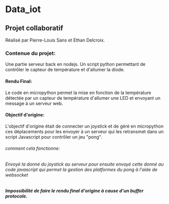 # Data_iot

## Projet collaboratif 
Réalisé par Pierre-Louis Sans et Ethan Delcroix.

### Contenue du projet:
Une partie serveur back en nodejs. Un script python permettant de contrôler le capteur de température et d'allumer la diode.

#### Rendu Final:
Le code en micropython permet la mise en fonction de la température détectée par un capteur de température d'allumer une LED et envoyant un message à un serveur web.

#### Objectif d'origine:
L'objectif d'origine était de connecter un joystick et de géré en micropython ces déplacements pour les envoyer à un serveur qui les retransmet dans un script Javascript pour contrôler un jeu "pong".

###### comment cela fonctionne: 
###### Envoyé la donné du joystick au serveur pour ensuite envoyé cette donné au code javascript qui permet la gestion des platformes du pong à l'aide de websocket

##### Impossibilité de faire le rendu final d'origine à cause d'un buffer protocole.
